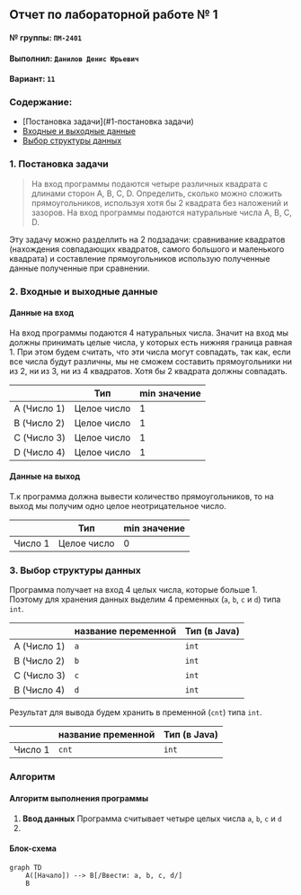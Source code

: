 ## Отчет по лабораторной работе № 1

#### № группы: `ПМ-2401`

#### Выполнил: `Данилов Денис Юрьевич`

#### Вариант: `11`

### Содержание:

- [Постановка задачи](#1-постановка задачи)
- [Входные и выходные данные](#2-входные-и-выходные-данные)
- [Выбор структуры данных](#3-выбор-структуры-данных)

### 1. Постановка задачи

> На вход программы подаются четыре различных квадрата с длинами сторон A, B, C, D. 
> Определить, сколько можно сложить прямоугольников, используя хотя бы 2 квадрата без 
> наложений и зазоров. На вход программы подаются натуральные числа A, B, C, D.

Эту задачу можно разделлить на 2 подзадачи: сравнивание квадратов (нахождения совпадающих квадратов,
самого большого и маленького квадрата) и составление прямоугольников использую полученные данные полученные 
при сравнении.

### 2. Входные и выходные данные

#### Данные на вход

На вход программы подаются 4 натуральных числа. Значит на вход мы должны принимать целые 
числа, у которых есть нижняя граница равная 1. При этом будем считать, что эти числа могут совпадать,
так как, если все числа будут различны, мы не сможем составить прямоугольники ни из 2, ни из 3, 
ни из 4 квадратов. Хотя бы 2 квадрата должны совпадать. 

|             | Тип         | min значение |
|-------------|-------------|--------------|
| A (Число 1) | Целое число | 1            |
| B (Число 2) | Целое число | 1            |
| C (Число 3) | Целое число | 1            |
| D (Число 4) | Целое число | 1            |

#### Данные на выход

Т.к программа должна вывести количество прямоугольников, то на выход мы получим 
одно целое неотрицательное число.

|         | Тип         | min значение |
|---------|-------------|--------------|
| Число 1 | Целое число | 0            |


### 3. Выбор структуры данных

Программа получает на вход 4 целых числа, которые больше 1. Поэтому для хранения данных выделим 
4 пременных (`a`, `b`, `c` и `d`) типа `int`.

|             | название переменной | Тип (в Java) |
|-------------|---------------------|--------------|
| A (Число 1) | `a`                 | `int`        |
| B (Число 2) | `b`                 | `int`        |
| С (Число 3) | `c`                 | `int`        |
| В (Число 4) | `d`                 | `int`        |

Результат для вывода будем хранить в пременной (`cnt`) типа `int`.

|         | название пременной | Тип (в Java) |
|---------|--------------------|--------------|
| Число 1 | `cnt`              | `int`        |

### Алгоритм

#### Алгоритм выполнения программы

1. **Ввод данных**
   Программа считывает четыре целых числа `a`, `b`, `c` и `d`
2. 

#### Блок-схема

```mermaid
graph TD
    A([Начало]) --> B[/Ввести: a, b, c, d/]
    B
```